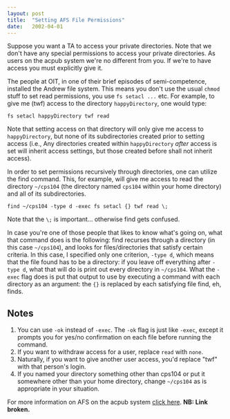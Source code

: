 ```yaml
---
layout: post
title:  "Setting AFS File Permissions"
date:   2002-04-01
---
```


Suppose you want a TA to access your private directories.  Note that we don't
have any special permissions to access your private directories.  As users on
the acpub system we're no different from you.  If we're to have access you must
explicitly give it.

The people at OIT, in one of their brief episodes of semi-competence, installed
the Andrew file system.  This means you don't use the usual `chmod` stuff to set
read permissions, you use `fs setacl ...` etc.  For example, to give me (twf)
access to the directory `happyDirectory`, one would type:

```shell
fs setacl happyDirectory twf read
```

Note that setting access on that directory will only give me access to
`happyDirectory`, but none of its subdirectories created prior to setting access
(i.e., Any directories created within `happyDirectory` *after* access is set
will inherit access settings, but those created before shall not inherit
access).

In order to set permissions recursively through directories, one can utilize the
find command.  This, for example, will give me access to read the directory
`~/cps104` (the directory named `cps104` within your home directory) and all of
its subdirectories.

```shell
find ~/cps104 -type d -exec fs setacl {} twf read \;
```

Note that the `\;` is important... otherwise find gets confused.

In case you're one of those people that likes to know what's going on, what that
command does is the following: find recurses through a directory (in this case
`~/cps104`), and looks for files/directories that satisfy certain criteria.  In
this case, I specified only one criterion, `-type d`, which means that the file
found has to be a directory: if you leave off everything after `-type d`, what
that will do is print out every directory in `~/cps104`.  What the `-exec` flag
does is put that output to use by executing a command with each directory as an
argument: the `{}` is replaced by each satisfying file find, eh, finds.

## Notes

1. You can use `-ok` instead of `-exec`.  The `-ok` flag is just like `-exec`,
   except it prompts you for yes/no confirmation on each file before running the
   command.
2. If you want to withdraw access for a user, replace `read` with `none`.
3. Naturally, if you want to give another user access, you'd replace "twf" with
   that person's login.
4. If you named your directory something other than cps104 or put it somewhere
   other than your home directory, change `~/cps104` as is appropriate in your
   situation.

For more information on AFS on the acpub system [click here](oit). **NB: Link
broken.**

[oit]: http://www.oit.duke.edu/unix-manual/6.html
